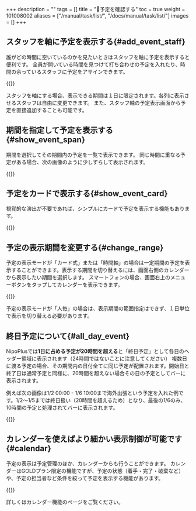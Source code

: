 +++
description = ""
tags = []
title = "👀予定を確認する"
toc = true
weight = 101008002
aliases = ["/manual/task/list/", "/docs/manual/task/list/"]
images = []
+++

## スタッフを軸に予定を表示する{#add_event_staff}

誰がどの時間に空いているのかを見たいときはスタッフを軸に予定を表示すると便利です。
全員が開いている時間を見つけて打ち合わせの予定を入れたり、時間の余っているスタッフに予定をアサインできます。

{{<appscreen filename="view-event-staff" title="スタッフを軸にして予定を表示させる">}}

スタッフを軸にする場合、表示できる期間は１日に限定されます。各列に表示させるスタッフは自由に変更できます。
また、スタッフ軸の予定表示画面から予定を直接追加することも可能です。

## 期間を指定して予定を表示する{#show_event_span}

期間を選択してその期間内の予定を一覧で表示できます。
同じ時間に重なる予定がある場合、次の画像のように少しずらして表示されます。

{{<appscreen filename="view-event-range" title="期間を指定して予定を表示する">}}

## 予定をカードで表示する{#show_event_card}

視覚的な演出が不要であれば、シンプルにカードで予定を表示する機能もあります。

{{<appscreen filename="view-event-card" title="シンプルに１つの予定を１枚のカードで表示するモード">}}



## 予定の表示期間を変更する{#change_range}

予定の表示モードが「カード式」または「時間軸」の場合は一定期間の予定を表示することができます。表示する期間を切り替えるには、画面右側のカレンダーから表示したい期間を選択します。
スマートフォンの場合、画面右上のメニューボタンをタップしてカレンダーを表示できます。

{{<appscreen filename="switch-show-span" title="予定の表示期間を変更する">}}

予定の表示モードが「人毎」の場合は、表示期間の範囲指定はできず、１日単位で表示を切り替える必要があります。


## 終日予定について{#all_day_event}

NipoPlusでは**1日に占める予定が20時間を超える**と「終日予定」として各日のヘッダー領域に表示されます（24時間ではないことに注意してください）
複数日に渡る予定の場合、その期間内の日付全てに同じ予定が配置されます。開始日と終了日は通常予定と同様に、20時間を超えない場合その日の予定としてバーに表示されます。

例えば次の画像は1/2 00:00 - 1/6 10:00まで海外出張という予定を入れた例です。1/2〜1/5までは終日扱い（20時間を超えるため）となり、最後の1/6のみ、10時間の予定と処理されてバーに表示されます。

{{<appscreen filename="long-event" title="数日にまたがる長いイベントはヘッダーに表示されます">}}



## カレンダーを使えばより細かい表示制御が可能です{#calendar}

予定の表示は予定管理のほか、カレンダーからも行うことができます。
カレンダーはGOLDプラン限定の機能ですが、予定の状態（着手・完了・破棄など）や、予定の担当者など条件を絞って予定を表示する機能があります。

{{<appscreen filename="task-calendar-filter" title="担当者や予定の状況で絞り込みが可能">}}

詳しくはカレンダー機能のページをご覧ください。
